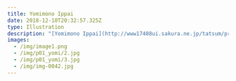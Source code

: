 ```yaml
---
title: Yomimono Ippai
date: 2018-12-10T20:32:57.325Z
type: Illustration
description: "[Yomimono Ippai](http://www17408ui.sakura.ne.jp/tatsum/project/Yomimono/Yomimono-ippai/yomimono.html) is a Japanese Language reading resource website for second-language learners. I have illustrated for \\[the Birthmark on\nthe Left Arm](http://www17408ui.sakura.ne.jp/tatsum/project/Yomimono/Yomimono-ippai/yomimono/PDF_level_3/R_Birth-mark_on_the_left_arm_L3.pdf) (左腕のあざ), \\[Balcony Smoker](http://www17408ui.sakura.ne.jp/tatsum/project/Yomimono/Yomimono-ippai/yomimono/PDF_level_2/R_balcony-smoker_L2.pdf) (ホタル族) and \\[Narcissus](http://www17408ui.sakura.ne.jp/tatsum/project/Yomimono/Yomimono-ippai/yomimono/PDF_level_2/R_Narcissist_L2.pdf) (あの子こ、ちょっと\r\n\nナルシーよね！) stories. \n\n Digital, 2018-Present"
images:
  - /img/image1.png
  - /img/p01_yomi/2.jpg
  - /img/p01_yomi/3.jpg
  - /img/img-0042.jpg
---
```



